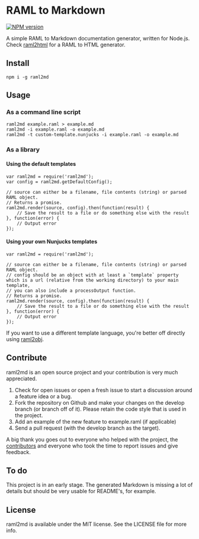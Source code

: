 # RAML to Markdown

[![NPM version](http://img.shields.io/npm/v/raml2md.svg)](https://www.npmjs.org/package/raml2md)

A simple RAML to Markdown documentation generator, written for Node.js.
Check [raml2html](https://github.com/kevinrenskers/raml2html) for a RAML to HTML generator.


## Install
```
npm i -g raml2md
```


## Usage

### As a command line script

```
raml2md example.raml > example.md
raml2md -i example.raml -o example.md
raml2md -t custom-template.nunjucks -i example.raml -o example.md
```

### As a library

#### Using the default templates
```
var raml2md = require('raml2md');
var config = raml2md.getDefaultConfig();

// source can either be a filename, file contents (string) or parsed RAML object.
// Returns a promise.
raml2md.render(source, config).then(function(result) {
    // Save the result to a file or do something else with the result
}, function(error) {
    // Output error
});
```

#### Using your own Nunjucks templates
```
var raml2md = require('raml2md');

// source can either be a filename, file contents (string) or parsed RAML object.
// config should be an object with at least a `template` property which is a url (relative from the working directory) to your main template,
// you can also include a processOutput function.
// Returns a promise.
raml2md.render(source, config).then(function(result) {
    // Save the result to a file or do something else with the result
}, function(error) {
    // Output error
});
```

If you want to use a different template language, you're better off directly using [raml2obj](https://github.com/kevinrenskers/raml2obj).


## Contribute
raml2md is an open source project and your contribution is very much appreciated.

1. Check for open issues or open a fresh issue to start a discussion around a feature idea or a bug.
2. Fork the repository on Github and make your changes on the develop branch (or branch off of it).
   Please retain the code style that is used in the project.
3. Add an example of the new feature to example.raml (if applicable)
4. Send a pull request (with the develop branch as the target).

A big thank you goes out to everyone who helped with the project, the [contributors](https://github.com/kevinrenskers/raml2md/graphs/contributors)
and everyone who took the time to report issues and give feedback.


## To do
This project is in an early stage. The generated Markdown is missing a lot of details but should be very usable
for README's, for example.


## License
raml2md is available under the MIT license. See the LICENSE file for more info.
